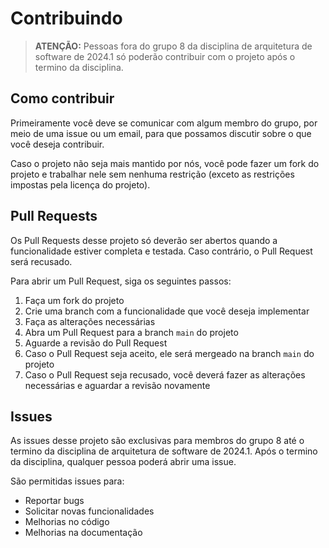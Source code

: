 # Contribuindo

>**ATENÇÃO:** Pessoas fora do grupo 8 da disciplina de arquitetura de software de 2024.1 só poderão contribuir com o projeto após o termino da disciplina.

## Como contribuir

Primeiramente você deve se comunicar com algum membro do grupo, por meio de uma issue ou um email, para que possamos discutir sobre o que você deseja contribuir.

Caso o projeto não seja mais mantido por nós, você pode fazer um fork do projeto e trabalhar nele sem nenhuma restrição (exceto as restrições impostas pela licença do projeto).

## Pull Requests

Os Pull Requests desse projeto só deverão ser abertos quando a funcionalidade estiver completa e testada. Caso contrário, o Pull Request será recusado.

Para abrir um Pull Request, siga os seguintes passos:

1. Faça um fork do projeto
2. Crie uma branch com a funcionalidade que você deseja implementar
3. Faça as alterações necessárias
4. Abra um Pull Request para a branch `main` do projeto
5. Aguarde a revisão do Pull Request
6. Caso o Pull Request seja aceito, ele será mergeado na branch `main` do projeto
7. Caso o Pull Request seja recusado, você deverá fazer as alterações necessárias e aguardar a revisão novamente

## Issues

As issues desse projeto são exclusivas para membros do grupo 8 até o termino da disciplina de arquitetura de software de 2024.1. Após o termino da disciplina, qualquer pessoa poderá abrir uma issue.

São permitidas issues para:

- Reportar bugs
- Solicitar novas funcionalidades
- Melhorias no código
- Melhorias na documentação
